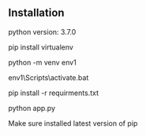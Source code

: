 ## Installation

python version: 3.7.0

pip install virtualenv

python -m venv env1

env1\Scripts\activate.bat

pip install -r requirments.txt

python app.py

Make sure installed latest version of pip

